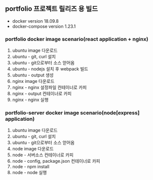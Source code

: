## portfolio 프로젝트 릴리즈 용 빌드

- docker version          18.09.8
- docker-compose version  1.23.1

### portfolio docker image scenario(react application + nginx)
1. ubuntu image 다운로드
2. ubuntu - git, curl 설치
3. ubuntu - git으로부터 소스 얻어옴
4. ubuntu - nodejs 설치 후 webpack 빌드
5. ubuntu - output 생성
6. nginx image 다운로드
7. nginx - nginx 설정파일 컨테이너로 카피
8. nginx - output 컨테이너로 카피
9. nginx - nginx 실행


### portfolio-server docker image scenario(node[express] application)
1. ubuntu image 다운로드
2. ubuntu - git, curl 설치
3. ubuntu - git으로부터 소스 얻어옴
4. node image 다운로드
5. node - 서버소스 컨테이너로 카피
6. node - config, package.json 컨테이너로 카피
7. node - npm install
8. node - node 실행